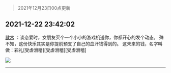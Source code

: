 > 2021年12月23日00点更新
<link rel="stylesheet" href="https://cdn.jsdelivr.net/gh/taotie6/sampleJSON@main/css/photo_show.css">
<meta name="referrer" content="no-referrer" />


 ## 2021-12-22 23:42:02 

 [㪚木](https://www.coolapk.com/feed/32302731?shareKey=Y2E2YzJlYjdiZTgxNjFjMzRjMDI~) ：谈恋爱时，女朋友买个一个小小的游戏机送你，你都开心的发个动态。
殊不知，这份快乐其实是你提前预支了自己的血汗钱得到的。
这未来的钱，名字叫做：彩礼[受虐滑稽][受虐滑稽][受虐滑稽] 

<div class="album">
<img class="img-item" src="http://image.coolapk.com/feed/2019/0515/09/1081091_3748_1897@180x122.gif" />
</div>

 ------- 

